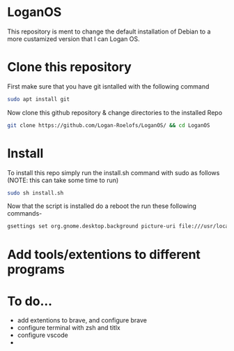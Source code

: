 # LoganOS

This repository is ment to change the default installation of Debian to a more custamized version that I can Logan OS.

# Clone this repository 
First make sure that you have git isntalled with the following command 
```bash
sudo apt install git
```
Now clone this github repository & change directories to the installed Repo 
```bash
git clone https://github.com/Logan-Roelofs/LoganOS/ && cd LoganOS
```
# Install
To install this repo simply run the install.sh command with sudo as follows (NOTE: this can take some time to run)
```bash
sudo sh install.sh
```
Now that the script is installed do a reboot the run these following commands-
```bash 
gsettings set org.gnome.desktop.background picture-uri file:///usr/local/share/backgrounds/wallpaper.jpg && gsettings set org.gnome.desktop.background picture-uri-dark file:///usr/local/share/backgrounds/wallpaper.jpg && gsettings set org.gnome.desktop.interface color-scheme 'prefer-dark'
```
# Add tools/extentions to different programs

# To do...

- add extentions to brave, and configure brave
- configure terminal with zsh and titlx
- configure vscode
- 
